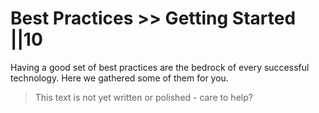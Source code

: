 # Best Practices >> Getting Started ||10

Having a good set of best practices are the bedrock of every successful technology. Here we gathered some of them for you.

> This text is not yet written or polished - care to help?
